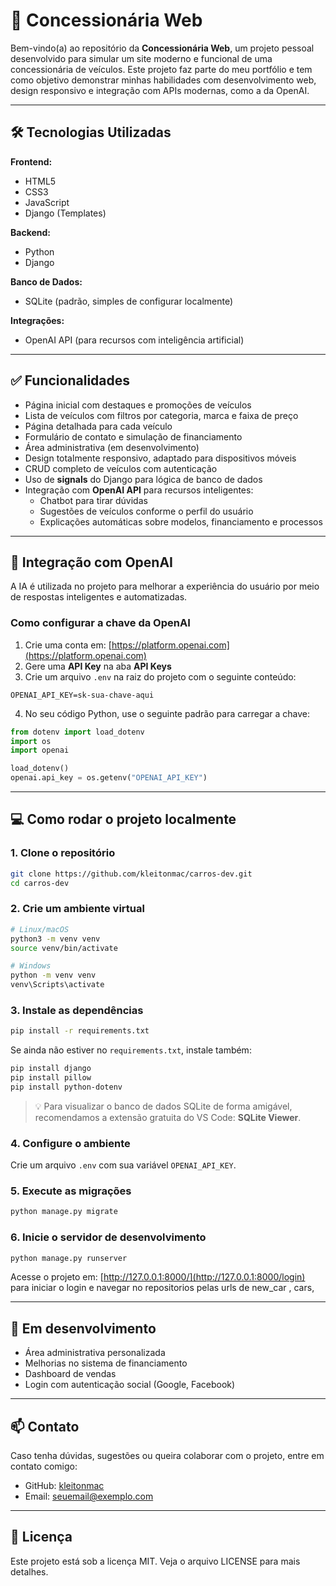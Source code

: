 # 🚗 Concessionária Web

Bem-vindo(a) ao repositório da **Concessionária Web**, um projeto pessoal desenvolvido para simular um site moderno e funcional de uma concessionária de veículos. Este projeto faz parte do meu portfólio e tem como objetivo demonstrar minhas habilidades com desenvolvimento web, design responsivo e integração com APIs modernas, como a da OpenAI.

---

## 🛠️ Tecnologias Utilizadas

**Frontend:**
- HTML5  
- CSS3  
- JavaScript  
- Django (Templates)

**Backend:**
- Python  
- Django

**Banco de Dados:**
- SQLite (padrão, simples de configurar localmente)

**Integrações:**
- OpenAI API (para recursos com inteligência artificial)

---

## ✅ Funcionalidades

- Página inicial com destaques e promoções de veículos  
- Lista de veículos com filtros por categoria, marca e faixa de preço  
- Página detalhada para cada veículo  
- Formulário de contato e simulação de financiamento  
- Área administrativa (em desenvolvimento)  
- Design totalmente responsivo, adaptado para dispositivos móveis  
- CRUD completo de veículos com autenticação  
- Uso de **signals** do Django para lógica de banco de dados  
- Integração com **OpenAI API** para recursos inteligentes:
  - Chatbot para tirar dúvidas
  - Sugestões de veículos conforme o perfil do usuário
  - Explicações automáticas sobre modelos, financiamento e processos

---

## 🤖 Integração com OpenAI

A IA é utilizada no projeto para melhorar a experiência do usuário por meio de respostas inteligentes e automatizadas.

### Como configurar a chave da OpenAI

1. Crie uma conta em: [https://platform.openai.com](https://platform.openai.com)
2. Gere uma **API Key** na aba **API Keys**
3. Crie um arquivo `.env` na raiz do projeto com o seguinte conteúdo:

```env
OPENAI_API_KEY=sk-sua-chave-aqui
```

4. No seu código Python, use o seguinte padrão para carregar a chave:

```python
from dotenv import load_dotenv
import os
import openai

load_dotenv()
openai.api_key = os.getenv("OPENAI_API_KEY")
```

---

## 💻 Como rodar o projeto localmente

### 1. Clone o repositório

```bash
git clone https://github.com/kleitonmac/carros-dev.git
cd carros-dev
```

### 2. Crie um ambiente virtual

```bash
# Linux/macOS
python3 -m venv venv
source venv/bin/activate

# Windows
python -m venv venv
venv\Scripts\activate
```

### 3. Instale as dependências

```bash
pip install -r requirements.txt
```

Se ainda não estiver no `requirements.txt`, instale também:

```bash
pip install django
pip install pillow
pip install python-dotenv
```

> 💡 Para visualizar o banco de dados SQLite de forma amigável, recomendamos a extensão gratuita do VS Code: **SQLite Viewer**.

### 4. Configure o ambiente

Crie um arquivo `.env` com sua variável `OPENAI_API_KEY`.

### 5. Execute as migrações

```bash
python manage.py migrate
```

### 6. Inicie o servidor de desenvolvimento

```bash
python manage.py runserver
```

Acesse o projeto em: [http://127.0.0.1:8000/](http://127.0.0.1:8000/login) para iniciar o login e navegar no repositorios pelas urls de new_car , cars,

---

## 🚀 Em desenvolvimento

- Área administrativa personalizada  
- Melhorias no sistema de financiamento  
- Dashboard de vendas  
- Login com autenticação social (Google, Facebook)

---

## 📫 Contato

Caso tenha dúvidas, sugestões ou queira colaborar com o projeto, entre em contato comigo:

- GitHub: [kleitonmac](https://github.com/kleitonmac)
- Email: seuemail@exemplo.com

---

## 📝 Licença

Este projeto está sob a licença MIT. Veja o arquivo LICENSE para mais detalhes.